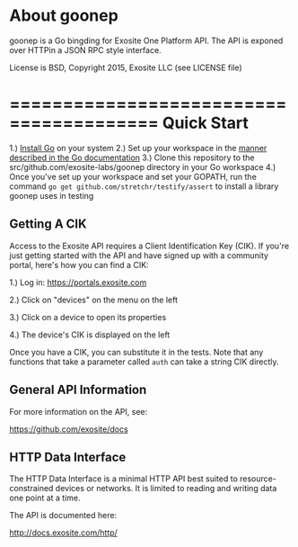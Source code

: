 About goonep
============
goonep is a Go bingding for Exosite One Platform API. The API is exponed over HTTPin a JSON RPC style interface. 

License is BSD, Copyright 2015, Exosite LLC (see LICENSE file)

========================================
Quick Start
========================================
1.) [Install Go](http://golang.org/doc/install) on your system
2.) Set up your workspace in the [manner described in the Go documentation](https://golang.org/doc/code.html#Workspaces)
3.) Clone this repository to the src/github.com/exosite-labs/goonep directory in your Go workspace
4.) Once you've set up your workspace and set your GOPATH, run the command `go get github.com/stretchr/testify/assert` to install a library goonep uses in testing


Getting A CIK
-------------

Access to the Exosite API requires a Client Identification Key (CIK). 
If you're just getting started with the API and have signed up with a 
community portal, here's how you can find a CIK:

1.) Log in: https://portals.exosite.com

2.) Click on "devices" on the menu on the left

3.) Click on a device to open its properties

4.) The device's CIK is displayed on the left

Once you have a CIK, you can substitute it in the tests. Note that any functions that take a parameter called `auth` can take a string CIK directly.


General API Information
-----------------------

For more information on the API, see:

https://github.com/exosite/docs

HTTP Data Interface
-------------------

The HTTP Data Interface is a minimal HTTP API best suited to resource-constrained 
devices or networks. It is limited to reading and writing data one point at a 
time.

The API is documented here:

http://docs.exosite.com/http/